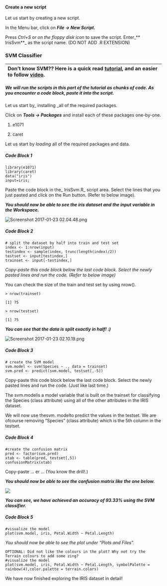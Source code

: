 #### Create a new script

Let us start by creating a new script.

In the Menu bar, click on _**File -&gt; New Script.**_

Press _Ctrl+S or on the floppy disk icon_ to save the script. Enter_** IrisSvm**_ as the script name. \(DO NOT ADD .R EXTENSION\)

### SVM Classifier

| Don’t know SVM?? Here is a quick read [tutorial](http://www.svms.org/tutorials/Berwick2003.pdf), and an easier to follow [video](https://www.youtube.com/watch?v=1NxnPkZM9bc). |
| :--- |


##### We will run the scripts in this part of the tutorial as chunks of code. As you encounter a code block, paste it into the script.

Let us start by\_ installing \_all of the required packages.

Click on _**Tools -&gt; Packages**_ and install each of these packages one-by-one.

1. e1071

2. caret

Let us start by _loading_ all of the required packages and data.

##### Code Block 1

```
library(e1071)
library(caret)
data("iris")
input=iris;
```

Paste the code block in the_ IrisSvm.R_ script area. Select the lines that you just pasted and click on the Run button. \(Refer to below image\).

_**You should now be able to see the iris dataset and the input variable in the Workspace.**_

![](https://lh3.googleusercontent.com/SMSnOk9giMHd9zq2DV2O2gXiJP6KLf6Vs1zaQ-57Bcp7ZlKtM6xIxCT7odVU-zJ3TUtQXWs7c2rsJyHfS3cX93pESl-Mh1g4JXCxd3P2JVOA6Fg65w-SelMsM6dsD03ZuvLUvS0 "Screenshot 2017-01-23 02.04.48.png")

##### Code Block 2

```
# split the dataset by half into train and test set
index <- 1:nrow(input)
testindex <- sample(index, trunc(length(index)/2))
testset <- input[testindex,]
trainset <- input[-testindex,]
```

_Copy-paste this code block below the last code block. Select the newly pasted lines and run the code. \(Refer to below image\)_

You can check the size of the train and test set by using nrow\(\).

`> nrow(trainset)`

`[1] 75`

`> nrow(testset)`

`[1] 75`

_**You can see that the data is split exactly in half! :\)**_

![](https://lh5.googleusercontent.com/-9Mu7EUZ3U66pE8cHxAgINpFYdhb8nyyWjavuYTId55SBgBVxmYxcYIBSHcXQX6B6Ui4fgGpD7CodegrVkBOPDAi8e3cwLKAOf-Oi_SUO7EYJZ29TM7M0kVUR1-x3RsRKuVpF4g "Screenshot 2017-01-23 02.10.19.png")

##### Code Block 3

```
# create the SVM model
svm.model <- svm(Species ~ ., data = trainset)
svm.pred <- predict(svm.model, testset[,-5])
```

Copy-paste this code block below the last code block. Select the newly pasted lines and run the code. \(Just like last time.\)

The svm.modelis a model variable that is built on the trainset for classifying the Species \(class attribute\) using all of the other attributes in the IRIS dataset.

We will now use thesvm. modelto predict the values in the testset. We are ofcourse removing “Species” \(class attribute\) which is the 5th column in the testset.

##### Code Block 4

```
#create the confusion matrix
pred <- factor(svm.pred)
xtab <- table(pred, testset[,5])
confusionMatrix(xtab)
```

Copy-paste … er … \(You know the drill!.\)

_**You should now be able to see the confusion matrix like the one below.**_

![](https://docs.google.com/drawings/d/s803wyVIVaLO2yhkS0KzjIw/image?w=516&h=386&rev=9&ac=1)

_**You can see, we have achieved an accuracy of 93.33% using the SVM classifier.**_

##### Code Block 5

```
#visualize the model
plot(svm.model, iris, Petal.Width ~ Petal.Length)
```

_You should now be able to see the plot under “Plots and Files”._

```
OPTIONAL: Did not like the colours in the plot? Why not try the Terrain colours to add some zing?
#visualize the model
plot(svm.model, iris, Petal.Width ~ Petal.Length, symbolPalette = rainbow(4),color.palette = terrain.colors)
```

We have now finished exploring the IRIS dataset in detail!

